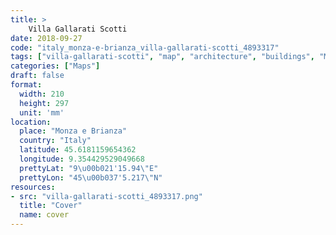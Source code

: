 ```yaml
---
title: > 
    Villa Gallarati Scotti
date: 2018-09-27
code: "italy_monza-e-brianza_villa-gallarati-scotti_4893317"
tags: ["villa-gallarati-scotti", "map", "architecture", "buildings", "Monza e Brianza", "Italy"]
categories: ["Maps"]
draft: false
format:
  width: 210
  height: 297
  unit: 'mm'
location:
  place: "Monza e Brianza"
  country: "Italy"
  latitude: 45.6181159654362
  longitude: 9.354429529049668
  prettyLat: "9\u00b021'15.94\"E"
  prettyLon: "45\u00b037'5.217\"N"
resources:
- src: "villa-gallarati-scotti_4893317.png"
  title: "Cover"
  name: cover
---
```


